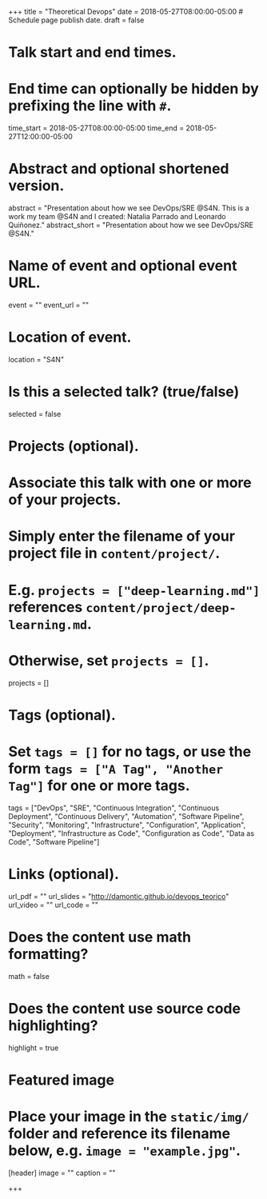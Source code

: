 +++
title = "Theoretical Devops"
date = 2018-05-27T08:00:00-05:00  # Schedule page publish date.
draft = false

# Talk start and end times.
#   End time can optionally be hidden by prefixing the line with `#`.
time_start = 2018-05-27T08:00:00-05:00
time_end = 2018-05-27T12:00:00-05:00

# Abstract and optional shortened version.
abstract = "Presentation about how we see DevOps/SRE @S4N. This is a work my team @S4N and I created: Natalia Parrado and Leonardo Quiñonez."
abstract_short = "Presentation about how we see DevOps/SRE @S4N."

# Name of event and optional event URL.
event = ""
event_url = ""

# Location of event.
location = "S4N"

# Is this a selected talk? (true/false)
selected = false

# Projects (optional).
#   Associate this talk with one or more of your projects.
#   Simply enter the filename of your project file in `content/project/`.
#   E.g. `projects = ["deep-learning.md"]` references `content/project/deep-learning.md`.
#   Otherwise, set `projects = []`.
projects = []

# Tags (optional).
#   Set `tags = []` for no tags, or use the form `tags = ["A Tag", "Another Tag"]` for one or more tags.
tags = ["DevOps", "SRE", "Continuous Integration", "Continuous Deployment", "Continuous Delivery", "Automation", "Software Pipeline", "Security", "Monitoring", "Infrastructure", "Configuration", "Application", "Deployment", "Infrastructure as Code", "Configuration as Code", "Data as Code", "Software Pipeline"]

# Links (optional).
url_pdf = ""
url_slides = "http://damontic.github.io/devops_teorico"
url_video = ""
url_code = ""

# Does the content use math formatting?
math = false

# Does the content use source code highlighting?
highlight = true

# Featured image
# Place your image in the `static/img/` folder and reference its filename below, e.g. `image = "example.jpg"`.
[header]
image = ""
caption = ""

+++
